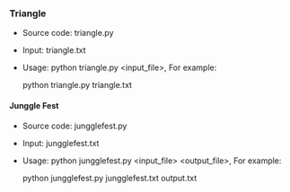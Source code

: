 ### Triangle

* Source code: triangle.py
* Input: triangle.txt
* Usage: python triangle.py <input_file>, For example:

    python triangle.py triangle.txt


#### Junggle Fest

* Source code: jungglefest.py
* Input: jungglefest.txt
* Usage: python jungglefest.py <input_file> <output_file>, For example:

    python jungglefest.py jungglefest.txt output.txt
